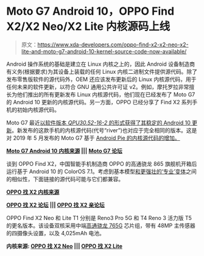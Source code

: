 # Moto G7 Android 10，OPPO Find X2/X2 Neo/X2 Lite 内核源码上线

> 原文：<https://www.xda-developers.com/oppo-find-x2-x2-neo-x2-lite-and-moto-g7-android-10-kernel-source-code-now-available/>

Android 操作系统的基础是建立在 Linux 内核之上的，因此 Android 设备制造商有义务(根据要求)为其设备上装载的任何 Linux 内核二进制文件提供源代码。除了发布零售版软件的源代码外，OEM 还应该发布更新后的 Linux 内核源代码，用于任何未来的软件更新，以符合 GNU 通用公共许可证 v2。例如，摩托罗拉非常擅长为他们推出的所有更新发布 Linux 内核源代码，他们现在已经发布了 Moto G7 的 Android 10 更新的内核源代码。另一方面，OPPO 已经分享了 Find X2 系列手机的初始内核源代码。

Moto G7 最近[以软件版本 *QPU30.52-16-2* 的形式获得了其稳定的 Android 10 更新](https://www.xda-developers.com/motorola-moto-g7-android-10-stable-update-rollout/)。新发布的这款手机的内核源代码(代号“river”)也对应于完全相同的版本。这是对 2019 年 5 月发布的 Moto G7 基于 [Android Pie 的内核源代码的增加。](https://www.xda-developers.com/android-pie-kernel-source-code-motorola-one-power-moto-g7-redmi-7-y3-available/)

**[Moto G7 Android 10 内核来源](https://github.com/MotorolaMobilityLLC/kernel-msm/releases/tag/MMI-QPU30.52-16-2) |||** **[Moto G7 论坛](https://forum.xda-developers.com/moto-g7)**

谈到 OPPO Find X2，中国智能手机制造商 OPPO 的高通骁龙 865 旗舰机开箱后运行基于 Android 10 的 ColorOS 7.1。考虑到基本模型[和更强壮的‘专业’变体](https://www.xda-developers.com/oppo-find-x2-specifications-features-pricing-availability/)之间的相似性，下面链接的源代码可能与它们都兼容。

**[OPPO 找 X2 内核来源](https://github.com/oppo-source/FindX2-10.0-kernel-source)**

**[OPPO 找 X2 论坛](https://forum.xda-developers.com/oppo-find-x2) ||| [OPPO 找 X2 亲论坛](https://forum.xda-developers.com/find-x2-pro)**

OPPO Find X2 Neo 和 Lite T1 分别是 Reno3 Pro 5G 和 T4 Reno 3 活力版 T5 的更名版本。该设备双核采用中端[高通骁龙 765G](https://www.xda-developers.com/qualcomm-snapdragon-765-processor-specifications-features/) 芯片组，带有 48MP 主传感器的四摄像头设置，以及 4,025mAh 电池。

**内核来源: [OPPO 找 X2 Neo](https://github.com/oppo-source/FindX2_Neo-10.0-kernel-source) ||| [OPPO 找 X2 Lite](https://github.com/oppo-source/FindX2_Lite-10.0-kernel-source)**